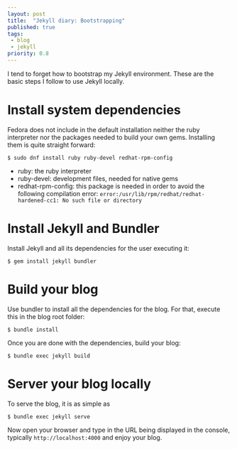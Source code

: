 ```yaml
---
layout: post
title:  "Jekyll diary: Bootstrapping"
published: true
tags: 
 - blog
 - jekyll
priority: 0.8
---
```


I tend to forget how to bootstrap my Jekyll environment. These are the basic steps I follow to use Jekyll locally.

# Install system dependencies
Fedora does not include in the default installation neither the ruby interpreter nor the packages needed to build your own gems. Installing them is quite straight forward:

    $ sudo dnf install ruby ruby-devel redhat-rpm-config

* ruby: the ruby interpreter
* ruby-devel: development files, needed for native gems
* redhat-rpm-config: this package is needed in order to avoid the following compilation error: `error:/usr/lib/rpm/redhat/redhat-hardened-cc1: No such file or directory `

# Install Jekyll and Bundler
Install Jekyll and all its dependencies for the user executing it:

    $ gem install jekyll bundler

# Build your blog

Use bundler to install all the dependencies for the blog. For that, execute this in the blog root folder:

    $ bundle install

Once you are done with the dependencies, build your blog:

    $ bundle exec jekyll build

# Server your blog locally

To serve the blog, it is as simple as

    $ bundle exec jekyll serve

Now open your browser and type in the URL being displayed in the console, typically `http://localhost:4000` and enjoy your blog.
